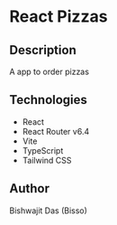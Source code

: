 # React Pizzas

## Description

A app to order pizzas

## Technologies

- React
- React Router v6.4
- Vite
- TypeScript
- Tailwind CSS

## Author

Bishwajit Das (Bisso)
